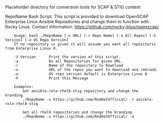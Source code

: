 Placeholder directory for conversion tools for SCAP & STIG content

RepoName Bash Script.
        This script is provided to download OpenSCAP Enterprise Linux Ansible Repositories and change them to function with Rocky Linux.
        Contact information: https://github.com/rocky-linux/openscap/

        Usage: bash ./RepoName [-u URL] [-r Repo Name] [-a All Repos] [-V Version] [-o OS Repo Version]
        If no repository is given it will assume you want all repositoris from Enterprise Linux 8.

        -V Version      Print the version of this script.
        -a              Do all Repositories for given URL.
        -r              Name of the repository to Download
        -u              URL of the repos you want to download and rebrand.
        -o              OS repo version default is Enterprise Linux 8
        -h              Print this Message

        Examples: 
            Get ansible-role-rhel8-stig repository and change the branding.
            ./RepoName -u https://github.com/RedHatOfficial/ -r ansible-role-rhel8-stig

            Get all rhel8 repositories and change the branding.
            ./RepoName -u https://github.com/RedHatOfficial/ -a
